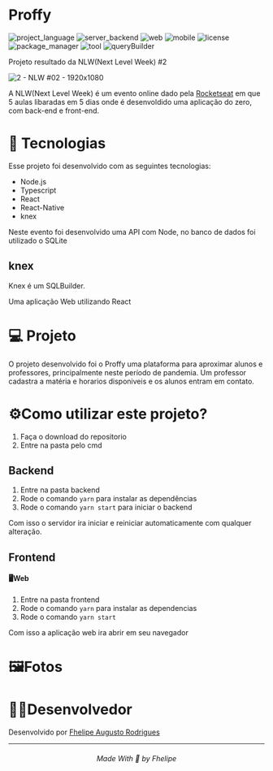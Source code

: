 # Proffy
![project_language](https://img.shields.io/badge/language-Typescript-blue)
![server_backend](https://img.shields.io/badge/backend%2Fserver-node-green)
![web](https://img.shields.io/badge/web-react-b831f6)
![mobile](https://img.shields.io/badge/mobile-react%20native-f6a431)
![license](https://img.shields.io/badge/license-MIT-green)
![package_manager](https://img.shields.io/badge/package%20manager-yarn-informational)
![tool](https://img.shields.io/badge/tool-expo-f76f4a)
![queryBuilder](https://img.shields.io/badge/queryBuilder-Knex-%23FFCC00)

 Projeto resultado da NLW(Next Level Week) #2

![2 - NLW #02 - 1920x1080](https://user-images.githubusercontent.com/59922096/89590497-6e567600-d81e-11ea-8725-0e272da8134a.jpg)

A NLW(Next Level Week) é um evento online dado pela [Rocketseat](https://rocketseat.com.br/) em que 5 aulas libaradas em 5 dias onde é desenvoldido uma aplicação do zero, com back-end e front-end.


#  🚀 Tecnologias
Esse projeto foi desenvolvido com as seguintes tecnologias:

* Node.js
* Typescript
* React
* React-Native
* knex

Neste evento foi desenvolvido uma API com Node, no banco de dados foi utilizado o SQLite

## knex
Knex é um SQLBuilder.

Uma aplicação Web utilizando React

# 💻 Projeto
O projeto desenvolvido foi o Proffy uma plataforma para aproximar alunos e professores, principalmente neste período de pandemia. Um professor cadastra a matéria e horarios disponiveis e os alunos entram em contato.

# ⚙️Como utilizar este projeto?
1. Faça o download do repositorio
2. Entre na pasta pelo cmd


## Backend
1. Entre na pasta backend
2. Rode o comando ```yarn``` para instalar as dependências
3. Rode o comando ```yarn start``` para iniciar o backend

Com isso o servidor ira iniciar e reiniciar automaticamente com qualquer alteração.

## Frontend
#### 🖥️Web
1. Entre na pasta frontend
2. Rode o comando ```yarn``` para instalar as dependencias
3. Rode o comando ```yarn start```

Com isso a aplicação web ira abrir em seu navegador 

# 🖼️Fotos


# 👨‍💻Desenvolvedor
Desenvolvido por [Fhelipe Augusto Rodrigues](https://www.linkedin.com/in/fhelipe-rodrigues-b57a52196/)

<hr />
<h6 align="center"> Made With 💖 by Fhelipe</h6>
